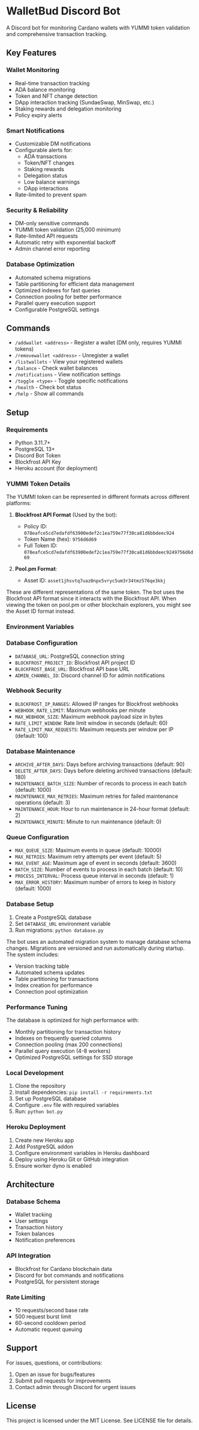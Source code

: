 # WalletBud Discord Bot

A Discord bot for monitoring Cardano wallets with YUMMI token validation and comprehensive transaction tracking.

## Key Features

### Wallet Monitoring
- Real-time transaction tracking
- ADA balance monitoring
- Token and NFT change detection
- DApp interaction tracking (SundaeSwap, MinSwap, etc.)
- Staking rewards and delegation monitoring
- Policy expiry alerts

### Smart Notifications
- Customizable DM notifications
- Configurable alerts for:
  - ADA transactions
  - Token/NFT changes
  - Staking rewards
  - Delegation status
  - Low balance warnings
  - DApp interactions
- Rate-limited to prevent spam

### Security & Reliability
- DM-only sensitive commands
- YUMMI token validation (25,000 minimum)
- Rate-limited API requests
- Automatic retry with exponential backoff
- Admin channel error reporting

### Database Optimization
- Automated schema migrations
- Table partitioning for efficient data management
- Optimized indexes for fast queries
- Connection pooling for better performance
- Parallel query execution support
- Configurable PostgreSQL settings

## Commands

- `/addwallet <address>` - Register a wallet (DM only, requires YUMMI tokens)
- `/removewallet <address>` - Unregister a wallet
- `/listwallets` - View your registered wallets
- `/balance` - Check wallet balances
- `/notifications` - View notification settings
- `/toggle <type>` - Toggle specific notifications
- `/health` - Check bot status
- `/help` - Show all commands

## Setup

### Requirements
- Python 3.11.7+
- PostgreSQL 13+
- Discord Bot Token
- Blockfrost API Key
- Heroku account (for deployment)

### YUMMI Token Details
The YUMMI token can be represented in different formats across different platforms:

1. **Blockfrost API Format** (Used by the bot):
   - Policy ID: `078eafce5cd7edafdf63900edef2c1ea759e77f30ca81d6bbdeec924`
   - Token Name (hex): `9756d6d69`
   - Full Token ID: `078eafce5cd7edafdf63900edef2c1ea759e77f30ca81d6bbdeec9249756d6d69`

2. **Pool.pm Format**:
   - Asset ID: `asset1jhsvtq7uaz0npx5vryc5um3r34tmz576qe3kkj`

These are different representations of the same token. The bot uses the Blockfrost API format since it interacts with the Blockfrost API. When viewing the token on pool.pm or other blockchain explorers, you might see the Asset ID format instead.

### Environment Variables

### Database Configuration
- `DATABASE_URL`: PostgreSQL connection string
- `BLOCKFROST_PROJECT_ID`: Blockfrost API project ID
- `BLOCKFROST_BASE_URL`: Blockfrost API base URL
- `ADMIN_CHANNEL_ID`: Discord channel ID for admin notifications

### Webhook Security
- `BLOCKFROST_IP_RANGES`: Allowed IP ranges for Blockfrost webhooks
- `WEBHOOK_RATE_LIMIT`: Maximum webhooks per minute
- `MAX_WEBHOOK_SIZE`: Maximum webhook payload size in bytes
- `RATE_LIMIT_WINDOW`: Rate limit window in seconds (default: 60)
- `RATE_LIMIT_MAX_REQUESTS`: Maximum requests per window per IP (default: 100)

### Database Maintenance
- `ARCHIVE_AFTER_DAYS`: Days before archiving transactions (default: 90)
- `DELETE_AFTER_DAYS`: Days before deleting archived transactions (default: 180)
- `MAINTENANCE_BATCH_SIZE`: Number of records to process in each batch (default: 1000)
- `MAINTENANCE_MAX_RETRIES`: Maximum retries for failed maintenance operations (default: 3)
- `MAINTENANCE_HOUR`: Hour to run maintenance in 24-hour format (default: 2)
- `MAINTENANCE_MINUTE`: Minute to run maintenance (default: 0)

### Queue Configuration
- `MAX_QUEUE_SIZE`: Maximum events in queue (default: 10000)
- `MAX_RETRIES`: Maximum retry attempts per event (default: 5)
- `MAX_EVENT_AGE`: Maximum age of event in seconds (default: 3600)
- `BATCH_SIZE`: Number of events to process in each batch (default: 10)
- `PROCESS_INTERVAL`: Process queue interval in seconds (default: 1)
- `MAX_ERROR_HISTORY`: Maximum number of errors to keep in history (default: 1000)

### Database Setup
1. Create a PostgreSQL database
2. Set `DATABASE_URL` environment variable
3. Run migrations: `python database.py`

The bot uses an automated migration system to manage database schema changes. Migrations are versioned and run automatically during startup. The system includes:

- Version tracking table
- Automated schema updates
- Table partitioning for transactions
- Index creation for performance
- Connection pool optimization

### Performance Tuning
The database is optimized for high performance with:

- Monthly partitioning for transaction history
- Indexes on frequently queried columns
- Connection pooling (max 200 connections)
- Parallel query execution (4-8 workers)
- Optimized PostgreSQL settings for SSD storage

### Local Development
1. Clone the repository
2. Install dependencies: `pip install -r requirements.txt`
3. Set up PostgreSQL database
4. Configure `.env` file with required variables
5. Run: `python bot.py`

### Heroku Deployment
1. Create new Heroku app
2. Add PostgreSQL addon
3. Configure environment variables in Heroku dashboard
4. Deploy using Heroku Git or GitHub integration
5. Ensure worker dyno is enabled

## Architecture

### Database Schema
- Wallet tracking
- User settings
- Transaction history
- Token balances
- Notification preferences

### API Integration
- Blockfrost for Cardano blockchain data
- Discord for bot commands and notifications
- PostgreSQL for persistent storage

### Rate Limiting
- 10 requests/second base rate
- 500 request burst limit
- 60-second cooldown period
- Automatic request queuing

## Support

For issues, questions, or contributions:
1. Open an issue for bugs/features
2. Submit pull requests for improvements
3. Contact admin through Discord for urgent issues

## License

This project is licensed under the MIT License. See LICENSE file for details.